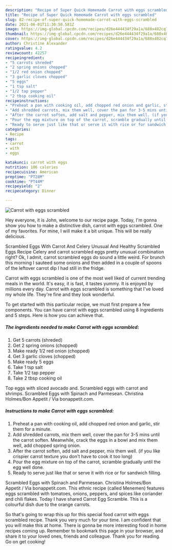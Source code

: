 ```yaml
---
description: "Recipe of Super Quick Homemade Carrot with eggs scrambled"
title: "Recipe of Super Quick Homemade Carrot with eggs scrambled"
slug: 82-recipe-of-super-quick-homemade-carrot-with-eggs-scrambled
date: 2021-06-01T11:30:50.581Z
image: https://img-global.cpcdn.com/recipes/d26e444434f29a1a/680x482cq70/carrot-with-eggs-scrambled-recipe-main-photo.jpg
thumbnail: https://img-global.cpcdn.com/recipes/d26e444434f29a1a/680x482cq70/carrot-with-eggs-scrambled-recipe-main-photo.jpg
cover: https://img-global.cpcdn.com/recipes/d26e444434f29a1a/680x482cq70/carrot-with-eggs-scrambled-recipe-main-photo.jpg
author: Christine Alexander
ratingvalue: 4.2
reviewcount: 42257
recipeingredient:
- "5 carrots shreded"
- "2 spring onions chopped"
- "1/2 red onion chopped"
- "3 garlic cloves chopped"
- "5 eggs"
- "1 tsp salt"
- "1/2 tap pepper"
- "2 tbsp cooking oil"
recipeinstructions:
- "Preheat a pan with cooking oil, add chopped red onion and garlic, stir them for a minute."
- "Add shredded carrots, mix them well, cover the pan for 3-5 mins until the carrot soften. Meanwhile, crack the eggs in a bowl and mix them well, add chopped spring onion."
- "After the carrot soften, add salt and pepper, mix them well. (if you like crispier carrot texture you don&#39;t have to cook it too long)"
- "Pour the egg mixture on top of the carrot, scramble gradually until the egg well done."
- "Ready to serve just like that or serve it with rice or for sandwich filling."
categories:
- Recipe
tags:
- carrot
- with
- eggs

katakunci: carrot with eggs 
nutrition: 106 calories
recipecuisine: American
preptime: "PT28M"
cooktime: "PT44M"
recipeyield: "2"
recipecategory: Dinner

---
```



![Carrot with eggs scrambled](https://img-global.cpcdn.com/recipes/d26e444434f29a1a/680x482cq70/carrot-with-eggs-scrambled-recipe-main-photo.jpg)

Hey everyone, it is John, welcome to our recipe page. Today, I'm gonna show you how to make a distinctive dish, carrot with eggs scrambled. One of my favorites. For mine, I will make it a bit unique. This will be really delicious.

Scrambled Eggs With Carrot And Celery Unusual And Healthy Scrambled Eggs Recipe Celery and carrot scrambled eggs pretty unusual combination right? Ok, I admit, carrot scrambled eggs do sound a little weird. For brunch this morning I sauteed some onions and then added in a couple of spoons of the leftover carrot dip I had still in the fridge.

Carrot with eggs scrambled is one of the most well liked of current trending meals in the world. It's easy, it is fast, it tastes yummy. It is enjoyed by millions every day. Carrot with eggs scrambled is something that I've loved my whole life. They're fine and they look wonderful.


To get started with this particular recipe, we must first prepare a few components. You can have carrot with eggs scrambled using 8 ingredients and 5 steps. Here is how you can achieve that.

<!--inarticleads1-->

##### The ingredients needed to make Carrot with eggs scrambled:

1. Get 5 carrots (shreded)
1. Get 2 spring onions (chopped)
1. Make ready 1/2 red onion (chopped)
1. Get 3 garlic cloves (chopped)
1. Make ready 5 eggs
1. Take 1 tsp salt
1. Take 1/2 tap pepper
1. Take 2 tbsp cooking oil


Top eggs with sliced avocado and. Scrambled eggs with carrot and shrimps. Scrambled Eggs with Spinach and Parmesean. Christina Holmes/Bon Appetit / Via bonappetit.com. 

<!--inarticleads2-->

##### Instructions to make Carrot with eggs scrambled:

1. Preheat a pan with cooking oil, add chopped red onion and garlic, stir them for a minute.
1. Add shredded carrots, mix them well, cover the pan for 3-5 mins until the carrot soften. Meanwhile, crack the eggs in a bowl and mix them well, add chopped spring onion.
1. After the carrot soften, add salt and pepper, mix them well. (if you like crispier carrot texture you don&#39;t have to cook it too long)
1. Pour the egg mixture on top of the carrot, scramble gradually until the egg well done.
1. Ready to serve just like that or serve it with rice or for sandwich filling.


Scrambled Eggs with Spinach and Parmesean. Christina Holmes/Bon Appetit / Via bonappetit.com. This ethnic recipe (called Menemen) features eggs scrambled with tomatoes, onions, peppers, and spices like coriander and chili flakes. Today I have shared Carrot Egg Scramble. This is a colourful dish due to the orange carrots. 

So that's going to wrap this up for this special food carrot with eggs scrambled recipe. Thank you very much for your time. I am confident that you will make this at home. There is gonna be more interesting food in home recipes coming up. Remember to bookmark this page in your browser, and share it to your loved ones, friends and colleague. Thank you for reading. Go on get cooking!
